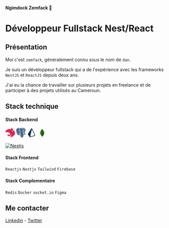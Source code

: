 #### Ngimdock Zemfack 🐻
# Développeur Fullstack Nest/React

## Présentation
Moi c'est `zemfack`, généralement connu sous le nom de `dan`. 

Je suis un développeur fullstack qui a de l'expérience avec les frameworks `NestJS` et `ReactJS` depuis deux ans.

J'ai eu la chance de travailler sur plusieurs projets en freelance et de participer à des projets utilisés au Cameroun.

## Stack technique

#### Stack Backend
![nest](./img/technologies/nest.png)  ![postgresql](./img/technologies/postgresql.png) ![prisma](./img/technologies/prisma.png) ![mongodb](./img/technologies/mongodb.png)


<a href="https://nestjs.com/"><img alt="Nestjs" src="https://custom-icon-badges.herokuapp.com/badge/Nestjs-525252.svg?logo=nestjs&logoColor=red"></a>

#### Stack Frontend
`Reactjs` `Nextjs` `Tailwind` `Firebase`

#### Stack Complementaire
`Redis` `Docker` `socket.io` `Figma`

## Me contacter
[Linkedin](https://www.linkedin.com/in/ngimdock-zemfack/) - [Twitter](https://github.com/ngimdock)
